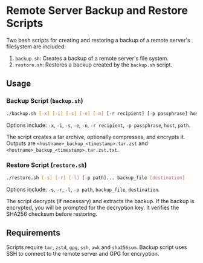 # Remote Server Backup and Restore Scripts

Two bash scripts for creating and restoring a backup of a remote server's filesystem are included:

1. `backup.sh`: Creates a backup of a remote server's file system.
2. `restore.sh`: Restores a backup created by the `backup.sh` script.

## Usage

### Backup Script (`backup.sh`)

```bash
./backup.sh [-x] [-i] [-s] [-e] [-n] [-r recipient] [-p passphrase] host [path1] [path2] ...
```

Options include: `-x`, `-i`, `-s`, `-e`, `-n`, `-r recipient`, `-p passphrase`, `host`, `path`.

The script creates a tar archive, optionally compresses, and encrypts it. Outputs are `<hostname>_backup_<timestamp>.tar.zst` and `<hostname>_backup_<timestamp>.tar.zst.txt`.

### Restore Script (`restore.sh`)

```bash
./restore.sh [-s] [-r] [-l] [-p path]... backup_file [destination]
```

Options include: `-s`, `-r`, `-l`, `-p path`, `backup_file`, `destination`.

The script decrypts (if necessary) and extracts the backup. If the backup is encrypted, you will be prompted for the decryption key. It verifies the SHA256 checksum before restoring.

## Requirements

Scripts require `tar`, `zstd`, `gpg`, `ssh`, `awk` and `sha256sum`. Backup script uses SSH to connect to the remote server and GPG for encryption.
